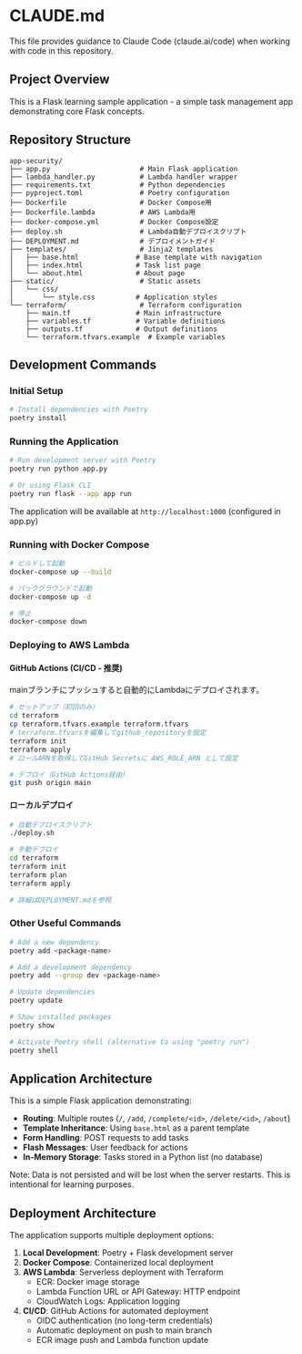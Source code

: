 # CLAUDE.md

This file provides guidance to Claude Code (claude.ai/code) when working with code in this repository.

## Project Overview

This is a Flask learning sample application - a simple task management app demonstrating core Flask concepts.

## Repository Structure

```
app-security/
├── app.py                      # Main Flask application
├── lambda_handler.py           # Lambda handler wrapper
├── requirements.txt            # Python dependencies
├── pyproject.toml              # Poetry configuration
├── Dockerfile                  # Docker Compose用
├── Dockerfile.lambda           # AWS Lambda用
├── docker-compose.yml          # Docker Compose設定
├── deploy.sh                   # Lambda自動デプロイスクリプト
├── DEPLOYMENT.md               # デプロイメントガイド
├── templates/                  # Jinja2 templates
│   ├── base.html              # Base template with navigation
│   ├── index.html             # Task list page
│   └── about.html             # About page
├── static/                     # Static assets
│   └── css/
│       └── style.css          # Application styles
└── terraform/                  # Terraform configuration
    ├── main.tf                # Main infrastructure
    ├── variables.tf           # Variable definitions
    ├── outputs.tf             # Output definitions
    └── terraform.tfvars.example  # Example variables
```

## Development Commands

### Initial Setup
```bash
# Install dependencies with Poetry
poetry install
```

### Running the Application
```bash
# Run development server with Poetry
poetry run python app.py

# Or using Flask CLI
poetry run flask --app app run
```

The application will be available at `http://localhost:1000` (configured in app.py)

### Running with Docker Compose
```bash
# ビルドして起動
docker-compose up --build

# バックグラウンドで起動
docker-compose up -d

# 停止
docker-compose down
```

### Deploying to AWS Lambda

#### GitHub Actions (CI/CD - 推奨)
mainブランチにプッシュすると自動的にLambdaにデプロイされます。

```bash
# セットアップ（初回のみ）
cd terraform
cp terraform.tfvars.example terraform.tfvars
# terraform.tfvarsを編集してgithub_repositoryを設定
terraform init
terraform apply
# ロールARNを取得してGitHub Secretsに AWS_ROLE_ARN として設定

# デプロイ（GitHub Actions経由）
git push origin main
```

#### ローカルデプロイ
```bash
# 自動デプロイスクリプト
./deploy.sh

# 手動デプロイ
cd terraform
terraform init
terraform plan
terraform apply

# 詳細はDEPLOYMENT.mdを参照
```

### Other Useful Commands
```bash
# Add a new dependency
poetry add <package-name>

# Add a development dependency
poetry add --group dev <package-name>

# Update dependencies
poetry update

# Show installed packages
poetry show

# Activate Poetry shell (alternative to using "poetry run")
poetry shell
```

## Application Architecture

This is a simple Flask application demonstrating:

- **Routing**: Multiple routes (`/`, `/add`, `/complete/<id>`, `/delete/<id>`, `/about`)
- **Template Inheritance**: Using `base.html` as a parent template
- **Form Handling**: POST requests to add tasks
- **Flash Messages**: User feedback for actions
- **In-Memory Storage**: Tasks stored in a Python list (no database)

Note: Data is not persisted and will be lost when the server restarts. This is intentional for learning purposes.

## Deployment Architecture

The application supports multiple deployment options:

1. **Local Development**: Poetry + Flask development server
2. **Docker Compose**: Containerized local deployment
3. **AWS Lambda**: Serverless deployment with Terraform
   - ECR: Docker image storage
   - Lambda Function URL or API Gateway: HTTP endpoint
   - CloudWatch Logs: Application logging
4. **CI/CD**: GitHub Actions for automated deployment
   - OIDC authentication (no long-term credentials)
   - Automatic deployment on push to main branch
   - ECR image push and Lambda function update
